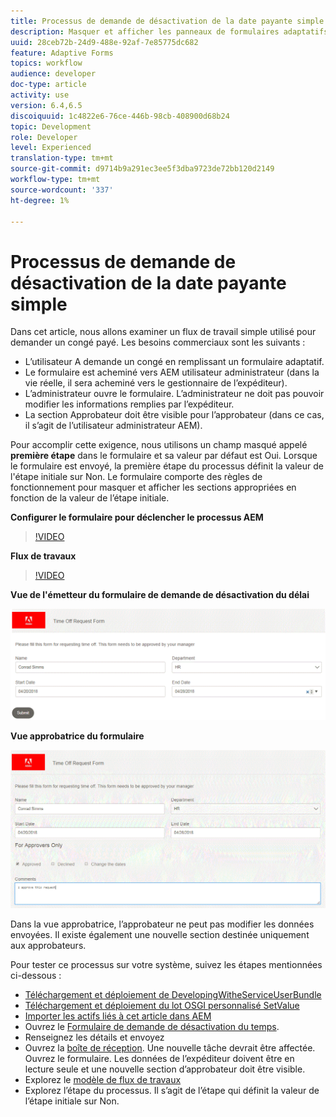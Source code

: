 ```yaml
---
title: Processus de demande de désactivation de la date payante simple
description: Masquer et afficher les panneaux de formulaires adaptatifs dans AEM flux de travail
uuid: 28ceb72b-24d9-488e-92af-7e85775dc682
feature: Adaptive Forms
topics: workflow
audience: developer
doc-type: article
activity: use
version: 6.4,6.5
discoiquuid: 1c4822e6-76ce-446b-98cb-408900d68b24
topic: Development
role: Developer
level: Experienced
translation-type: tm+mt
source-git-commit: d9714b9a291ec3ee5f3dba9723de72bb120d2149
workflow-type: tm+mt
source-wordcount: '337'
ht-degree: 1%

---
```



# Processus de demande de désactivation de la date payante simple

Dans cet article, nous allons examiner un flux de travail simple utilisé pour demander un congé payé. Les besoins commerciaux sont les suivants :

* L’utilisateur A demande un congé en remplissant un formulaire adaptatif.
* Le formulaire est acheminé vers AEM utilisateur administrateur (dans la vie réelle, il sera acheminé vers le gestionnaire de l’expéditeur).
* L’administrateur ouvre le formulaire. L’administrateur ne doit pas pouvoir modifier les informations remplies par l’expéditeur.
* La section Approbateur doit être visible pour l’approbateur (dans ce cas, il s’agit de l’utilisateur administrateur AEM).

Pour accomplir cette exigence, nous utilisons un champ masqué appelé **première étape** dans le formulaire et sa valeur par défaut est Oui. Lorsque le formulaire est envoyé, la première étape du processus définit la valeur de l&#39;étape initiale sur Non. Le formulaire comporte des règles de fonctionnement pour masquer et afficher les sections appropriées en fonction de la valeur de l’étape initiale.

**Configurer le formulaire pour déclencher le processus AEM**

>[!VIDEO](https://video.tv.adobe.com/v/28406?quality=9&learn=on)

**Flux de travaux**

>[!VIDEO](https://video.tv.adobe.com/v/28407?quality=9&learn=on)

**Vue de l&#39;émetteur du formulaire de demande de désactivation du délai**

![initialstep](assets/initialstep.gif)

**Vue approbatrice du formulaire**

![approverview](assets/approversview.gif)

Dans la vue approbatrice, l’approbateur ne peut pas modifier les données envoyées. Il existe également une nouvelle section destinée uniquement aux approbateurs.

Pour tester ce processus sur votre système, suivez les étapes mentionnées ci-dessous :
* [Téléchargement et déploiement de DevelopingWitheServiceUserBundle](/help/forms/assets/common-osgi-bundles/DevelopingWithServiceUser.jar)
* [Téléchargement et déploiement du lot OSGI personnalisé SetValue](/help/forms/assets/common-osgi-bundles/SetValueApp.core-1.0-SNAPSHOT.jar)
* [Importer les actifs liés à cet article dans AEM](assets/helpxworkflow.zip)
* Ouvrez le [Formulaire de demande de désactivation du temps](http://localhost:4502/content/dam/formsanddocuments/helpx/timeoffrequestform/jcr:content?wcmmode=disabled).
* Renseignez les détails et envoyez
* Ouvrez la [boîte de réception](http://localhost:4502/mnt/overlay/cq/inbox/content/inbox.html). Une nouvelle tâche devrait être affectée. Ouvrez le formulaire. Les données de l’expéditeur doivent être en lecture seule et une nouvelle section d’approbateur doit être visible.
* Explorez le [modèle de flux de travaux](http://localhost:4502/editor.html/conf/global/settings/workflow/models/helpxworkflow.html)
* Explorez l’étape du processus. Il s’agit de l’étape qui définit la valeur de l’étape initiale sur Non.
